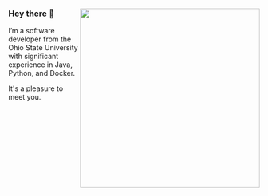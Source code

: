 ### Hey there 👋 <img align='right' src="https://github-readme-stats.vercel.app/api?username=Spazzinq&count_private=true&show_icons=true&include_all_commits=true&hide_rank=true&&hide=stars&hide_border=true&custom_title=My Stats" width=360>

I’m a software developer from the Ohio State University with significant experience in Java, Python, and Docker.

It's a pleasure to meet you.

<!--
**Spazzinq/Spazzinq** is a ✨ _special_ ✨ repository because its `README.md` (this file) appears on your GitHub profile.

Here are some ideas to get you started:

- 🔭 I’m currently working on ...
- 🌱 I’m currently learning ...
- 👯 I’m looking to collaborate on ...
- 🤔 I’m looking for help with ...
- 💬 Ask me about ...
- 📫 How to reach me: ...
- 😄 Pronouns: ...
- ⚡ Fun fact: ...
-->
